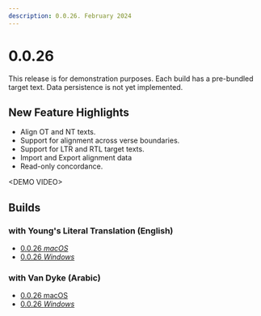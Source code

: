 ```yaml
---
description: 0.0.26. February 2024
---
```


# 0.0.26

This release is for demonstration purposes. Each build has a pre-bundled target text. Data persistence is not yet implemented.

## New Feature Highlights

* Align OT and NT texts.
* Support for alignment across verse boundaries.
* Support for LTR and RTL target texts.
* Import and Export alignment data
* Read-only concordance.

\<DEMO VIDEO>

## Builds

### with Young's Literal Translation (English)

* [0.0.26 _macOS_](https://drive.google.com/file/d/1M9-txV10ST1j8yK0d0THvFxRQ89XHrSR/view?usp=drive\_link)
* [0.0.26 _Windows_](https://drive.google.com/file/d/1qxQE\_-CTiGSVNPn1H7WqiC6s5A0nxXCN/view?usp=drive\_link)

### with Van Dyke (Arabic)

* [0.0.26 macOS](https://drive.google.com/file/d/1CWxp1V3EODtv27\_2d0x1TMm6u\_p7nCPb/view?usp=drive\_link)
* [0.0.26 _Windows_](https://drive.google.com/file/d/13-6vGIEyqid4zZ9hEVIAgAYq8P8koPls/view?usp=drive\_link)
